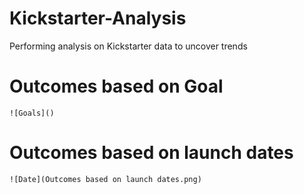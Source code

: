 # Kickstarter-Analysis
Performing analysis on Kickstarter data to uncover trends

# Outcomes based on Goal
	![Goals]()
	
  
  # Outcomes based on launch dates
	![Date](Outcomes based on launch dates.png)
  
  
  
